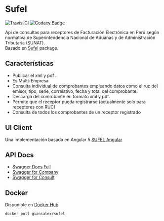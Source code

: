 # Sufel

[![Travis-CI](https://travis-ci.org/giansalex/sufel-rest.svg?branch=master)](https://travis-ci.org/giansalex/sufel-rest)
[![Codacy Badge](https://api.codacy.com/project/badge/Grade/e70674827113495b83d1c79b1affb427)](https://www.codacy.com/app/giansalex/sufel-rest?utm_source=github.com&amp;utm_medium=referral&amp;utm_content=giansalex/sufel-rest&amp;utm_campaign=Badge_Grade)  

Api de consultas para receptores de Facturación Electrónica en Perú según normativa de Superintendencia Nacional de Aduanas y de Administración Tributaria (SUNAT).  
Basado en [Sufel](https://github.com/giansalex/sufel) package.

## Características
- Publicar el xml y pdf .
- Es Multi-Empresa
- Consulta individual de comprobantes empleando datos como el ruc del emisor, tipo, serie, correlativo, fecha y total del comprobante.
- Descarga del comrobante en formato xml y pdf.
- Permite que el receptor pueda registrarse (actualmente solo para receptores con RUC)
- Consulta de todos los comprobantes de un receptor registrado

## UI Client
Una implementación basada en Angular 5 [SUFEL Angular](https://github.com/giansalex/sufel-angular)  

## API Docs
- [Swagger Docs Full](http://petstore.swagger.io/?url=https://raw.githubusercontent.com/giansalex/sufel-rest/master/src/data/swagger.json)  
- [Swagger for Company](http://editor.swagger.io/?url=https://raw.githubusercontent.com/giansalex/sufel-rest/master/src/data/swagger.company.json)
- [Swagger for Consult](http://editor.swagger.io/?url=https://raw.githubusercontent.com/giansalex/sufel-rest/master/src/data/swagger.receiver.json)
## Docker

Disponible en [Docker Hub](https://hub.docker.com/r/giansalex/sufel/)

```bash
docker pull giansalex/sufel
```
